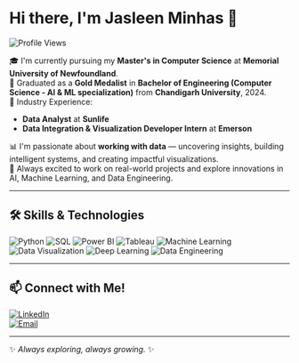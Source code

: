 
# Hi there, I'm Jasleen Minhas 👋

![Profile Views](https://komarev.com/ghpvc/?username=JasleenMinhas578&color=blueviolet)

🎓 I'm currently pursuing my **Master's in Computer Science** at **Memorial University of Newfoundland**.  
🏅 Graduated as a **Gold Medalist** in **Bachelor of Engineering (Computer Science - AI & ML specialization)** from **Chandigarh University**, 2024.  
💼 Industry Experience:
- **Data Analyst** at **Sunlife**
- **Data Integration & Visualization Developer Intern** at **Emerson**

📊 I'm passionate about **working with data** — uncovering insights, building intelligent systems, and creating impactful visualizations.  
🚀 Always excited to work on real-world projects and explore innovations in AI, Machine Learning, and Data Engineering.

---

## 🛠️ Skills & Technologies

![Python](https://img.shields.io/badge/-Python-3776AB?style=flat&logo=python&logoColor=white)
![SQL](https://img.shields.io/badge/-SQL-4479A1?style=flat&logo=postgresql&logoColor=white)
![Power BI](https://img.shields.io/badge/-PowerBI-F2C811?style=flat&logo=powerbi&logoColor=black)
![Tableau](https://img.shields.io/badge/-Tableau-E97627?style=flat&logo=tableau&logoColor=white)
![Machine Learning](https://img.shields.io/badge/-Machine%20Learning-10284e?style=flat&logo=medium&logoColor=white)
![Data Visualization](https://img.shields.io/badge/-Data%20Visualization-1e90ff?style=flat)
![Deep Learning](https://img.shields.io/badge/-Deep%20Learning-ff6f61?style=flat&logo=tensorflow&logoColor=white)
![Data Engineering](https://img.shields.io/badge/-Data%20Engineering-4caf50?style=flat)

---

## 📫 Connect with Me!

[![LinkedIn](https://img.shields.io/badge/-LinkedIn-0A66C2?style=for-the-badge&logo=linkedin&logoColor=white)](https://www.linkedin.com/in/jasleen-minhas07/)  
[![Email](https://img.shields.io/badge/-Email-D14836?style=for-the-badge&logo=gmail&logoColor=white)](mailto:jasleen.minhas07@gmail.com)

---

✨ *Always exploring, always growing.* ✨
